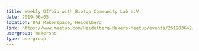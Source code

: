 ```yaml
---
title: Weekly DIYbio with Biotop Community Lab e.V.
date: 2019-06-05
location: DAI Makerspace, Heidelberg
link: https://www.meetup.com/Heidelberg-Makers-Meetup/events/261903642/
usergroup: makershd
type: usergroup
---
```

